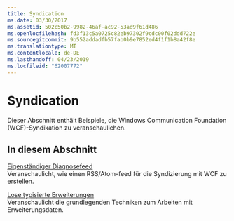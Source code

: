 ```yaml
---
title: Syndication
ms.date: 03/30/2017
ms.assetid: 502c50b2-9982-46af-ac92-53ad9f61d486
ms.openlocfilehash: fd3f13c5a0725c82eb97302f9cdc00f02ddd722e
ms.sourcegitcommit: 9b552addadfb57fab0b9e7852ed4f1f1b8a42f8e
ms.translationtype: MT
ms.contentlocale: de-DE
ms.lasthandoff: 04/23/2019
ms.locfileid: "62007772"
---
```

# <a name="syndication"></a>Syndication
Dieser Abschnitt enthält Beispiele, die Windows Communication Foundation (WCF)-Syndikation zu veranschaulichen.  
  
## <a name="in-this-section"></a>In diesem Abschnitt  
 [Eigenständiger Diagnosefeed](../../../../docs/framework/wcf/samples/stand-alone-diagnostics-feed-sample.md)  
 Veranschaulicht, wie einen RSS/Atom-feed für die Syndizierung mit WCF zu erstellen.  
  
 [Lose typisierte Erweiterungen](../../../../docs/framework/wcf/samples/loosely-typed-extensions-sample.md)  
 Veranschaulicht die grundlegenden Techniken zum Arbeiten mit Erweiterungsdaten.
